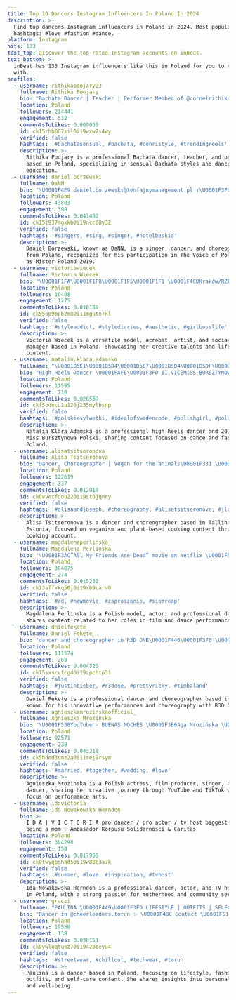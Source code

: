 ```yaml
---
title: Top 10 Dancers Instagram Influencers In Poland In 2024
description: >-
  Find top dancers Instagram influencers in Poland in 2024. Most popular
  hashtags: #love #fashion #dance.
platform: Instagram
hits: 133
text_top: Discover the top-rated Instagram accounts on inBeat.
text_bottom: >-
  inBeat has 133 Instagram influencers like this in Poland for you to connect
  with.
profiles:
  - username: rithikapoojary23
    fullname: Rithika Poojary
    bio: "Bachata Dancer | Teacher | Performer Member of @cornelrithika_official \U0001F4DE+919819878415 \U0001F4E9CornelRithikaofficial@gmail.com"
    location: Poland
    followers: 214441
    engagement: 532
    commentsToLikes: 0.009035
    id: ck15rhb867xil0i19wxw7s4wy
    verified: false
    hashtags: '#bachatasensual, #bachata, #conristyle, #trendingreels'
    description: >-
      Rithika Poojary is a professional Bachata dancer, teacher, and performer
      based in Poland, specializing in sensual Bachata styles and dance
      education.
  - username: daniel.borzewski
    fullname: DaNN
    bio: "\U0001F4E9 daniel.borzewski@tenfajnymanagement.pl ✌\U0001F3FCThe Voice of Poland 14 ⭐️TikTok/500k + \U0001F3A4Singer, Dancer, choreographer \U0001F935\U0001F3FCMister Poland 2019"
    location: Poland
    followers: 43803
    engagement: 398
    commentsToLikes: 0.041402
    id: ck15t937mgxkb0i19ncr68y32
    verified: false
    hashtags: '#singers, #sing, #singer, #hotelbeskid'
    description: >-
      Daniel Borzewski, known as DaNN, is a singer, dancer, and choreographer
      from Poland, recognized for his participation in The Voice of Poland and
      as Mister Poland 2019.
  - username: victoriawiecek
    fullname: Victoria Wiecek
    bio: "\U0001F1FA\U0001F1F8\U0001F1F5\U0001F1F1 \U0001F4CDKraków/RZE/RJS Hii, model, acrobat, artist, dancer, social media manager and a lot more \U0001F92B\U0001F9B7 \U0001F48C wiecek.victoria@gmail.com"
    location: Poland
    followers: 10488
    engagement: 1275
    commentsToLikes: 0.010189
    id: ck55pp9bpb2m80i11mguto7kl
    verified: false
    hashtags: '#styleaddict, #stylediaries, #aesthetic, #girlbosslife'
    description: >-
      Victoria Wiecek is a versatile model, acrobat, artist, and social media
      manager based in Poland, showcasing her creative talents and lifestyle
      content.
  - username: natalia.klara.adamska
    fullname: "\U0001D5E1\U0001D5D4\U0001D5E7\U0001D5D4\U0001D5DF\U0001D5DC\U0001D5D4 \U0001D5DE\U0001D5DF\U0001D5D4\U0001D5E5\U0001D5D4 \U0001D5D4\U0001D5D7\U0001D5D4\U0001D5E0\U0001D5E6\U0001D5DE\U0001D5D4"
    bio: "High Heels Dancer \U0001FAF6\U0001F3FD II VICEMISS BURSZTYNOWA POLSKI ‘18 ‘97 @wiskiiactive -15% z kodem “NKA”"
    location: Poland
    followers: 11595
    engagement: 710
    commentsToLikes: 0.026539
    id: ckf5odncu1u120j235mylbsnp
    verified: false
    hashtags: '#polskiesylwetki, #idealofswedencode, #polishgirl, #poland'
    description: >-
      Natalia Klara Adamska is a professional high heels dancer and 2018 Vice
      Miss Bursztynowa Polski, sharing content focused on dance and fashion in
      Poland.
  - username: alisatsitseronova
    fullname: Alisa Tsitseronova
    bio: "Dancer, Choreographer | Vegan for the animals\U0001F331 \U0001F4CDTallinn, Estonia Booking&collabs: alisatsitseronova@gmail.com @vegaliciousfoods cooking account\U0001F469\U0001F3FB‍\U0001F373"
    location: Poland
    followers: 122619
    engagement: 337
    commentsToLikes: 0.012918
    id: ck0vvexfoou220i19st6jqnry
    verified: false
    hashtags: '#alisaandjoseph, #choreography, #alisatsitseronova, #jlo'
    description: >-
      Alisa Tsitseronova is a dancer and choreographer based in Tallinn,
      Estonia, focused on veganism and plant-based cooking content through her
      cooking account.
  - username: magdalenaperlinska_
    fullname: Magdalena Perlinska
    bio: "\U0001F3AC”All My Friends Are Dead” movie on Netflix \U0001F5A5 Model \U0001F481‍♀️\U0001F4F8 Acting @highspotagency \U0001F3AD S class LA dancer\U0001F57A\U0001F483 @monsterenergy \U0001F46F‍♀️"
    location: Poland
    followers: 304075
    engagement: 274
    commentsToLikes: 0.015232
    id: ck13affxkq50j0i19xb9carv0
    verified: false
    hashtags: '#ad, #newmovie, #zaproszenie, #siemreap'
    description: >-
      Magdalena Perlinska is a Polish model, actor, and professional dancer. She
      shares content related to her roles in film and dance performances.
  - username: dnielfekete
    fullname: Daniel Fekete
    bio: "dancer and choreographer in R3D ONE\U0001F446\U0001F3FB \U0001F4E9: feketedaniel95@gmail.com"
    location: Poland
    followers: 111574
    engagement: 269
    commentsToLikes: 0.004325
    id: ck15sxscvfcgd0i19zpchtp31
    verified: false
    hashtags: '#justinbieber, #r3done, #prettyricky, #timbaland'
    description: >-
      Daniel Fekete is a professional dancer and choreographer based in Poland,
      known for his innovative performances and choreography with R3D ONE.
  - username: agnieszkamrozinskaofficial_
    fullname: Agnieszka Mrozinska
    bio: "\U0001F538YouTube - BUENAS NOCHES \U0001F3B6Aga Mrozińska \U0001F539Actress \U0001F3AD \U0001F539Film Producer \U0001F3AC \U0001F539Singer \U0001F3B6 \U0001F539Dancer \U0001F483\U0001F3FB \U0001F539TikTok: agnieszkamrozinska \U0001F4CC \U0001F539ag.mrozinska@gmail.com"
    location: Poland
    followers: 92571
    engagement: 238
    commentsToLikes: 0.043218
    id: ck5hded3cmz2a0i11rej9rsym
    verified: false
    hashtags: '#married, #together, #wedding, #love'
    description: >-
      Agnieszka Mrozinska is a Polish actress, film producer, singer, and
      dancer, sharing her creative journey through YouTube and TikTok with a
      focus on performance arts.
  - username: idavictoria
    fullname: Ida Nowakowska Herndon
    bio: >-
      I D A | V I C T O R I A pro dancer / pro actor / tv host biggest passion -
      being a mom ♡ Ambasador Korpusu Solidarności & Caritas
    location: Poland
    followers: 384298
    engagement: 158
    commentsToLikes: 0.017955
    id: ck0twygpshad50i19w88b3a7k
    verified: false
    hashtags: '#summer, #love, #inspiration, #tvhost'
    description: >-
      Ida Nowakowska Herndon is a professional dancer, actor, and TV host based
      in Poland, with a strong passion for motherhood and community service.
  - username: graczi
    fullname: "PAULINA \U0001F449\U0001F3FD LIFESTYLE | OUTFITS | SELFCARE"
    bio: "Dancer in @cheerleaders.torun ✨ \U0001F48C Contact \U0001F51Bdm or email graaczi@gmail.com"
    location: Poland
    followers: 19550
    engagement: 139
    commentsToLikes: 0.030151
    id: ck0vwloqtuez70i1942boeyu4
    verified: false
    hashtags: '#streetwear, #chillout, #techwear, #torun'
    description: >-
      Paulina is a dancer based in Poland, focusing on lifestyle, fashion
      outfits, and self-care content. She shares insights into personal style
      and well-being.
---
```


